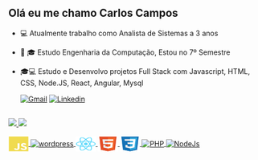 ## Olá eu me chamo Carlos Campos 
- 💻 Atualmente trabalho como Analista de Sistemas a 3 anos
- 🏫 🎓 Estudo Engenharia da Computação, Estou no 7º Semestre
- 🎓💻 Estudo e Desenvolvo projetos Full Stack com Javascript, HTML, CSS, Node.JS, React, Angular, Mysql

  <div>  
   <a href="mailto:carlosdelimacampos01@gmail.com" target="_blank"><img align="center" alt="Gmail" height="30"   
    width="80"  src="https://img.shields.io/badge/Gmail-D14836?style=for-the-badge&logo=gmail&logoColor=white"></a> 
   <a href="https://www.linkedin.com/in/carlos-eduardo-de-lima-campos-b42212199" target="_blank"><img align="center" alt="Linkedin" height="30"   
    width="80" src="https://img.shields.io/badge/-LinkedIn-%230077B5?style=for-the-badge&logo=linkedin&logoColor=white" target="_blank"></a> 
  </div>
##
<div>
  <a href="https://github.com/Carlos-Campos01">
  <img height="150em" src="https://github-readme-stats.vercel.app/api?username=carlos-campos01&show_icons=true&theme=github_dark_dimmed"/>
  <img height="150em" src="https://github-readme-stats.vercel.app/api/top-langs/?username=Carlos-Campos01&layout=compact&langs&theme=github_dark_dimmed"/>

</div>

<div style="display: inline_block"><br>
  <img align="center" alt="Js" height="30" width="40" src="https://raw.githubusercontent.com/devicons/devicon/master/icons/javascript/javascript-plain.svg">
  <img align="center" alt="wordpress" height="30" width="40" src="https://cdn.jsdelivr.net/gh/devicons/devicon/icons/wordpress/wordpress-original.svg">
  <img align="center" alt="React" height="30" width="40" src="https://raw.githubusercontent.com/devicons/devicon/master/icons/react/react-original.svg">
  <img align="center" alt="HTML" height="30" width="40" src="https://raw.githubusercontent.com/devicons/devicon/master/icons/html5/html5-original.svg">
  <img align="center" alt="CSS" height="30" width="40" src="https://raw.githubusercontent.com/devicons/devicon/master/icons/css3/css3-original.svg">
  <img align="center" alt="PHP" height="30" width="40" src="https://cdn.jsdelivr.net/gh/devicons/devicon/icons/php/php-original.svg" >
  <img align="center" alt="NodeJs" height="30" width="40" src="https://cdn.jsdelivr.net/gh/devicons/devicon/icons/nodejs/nodejs-original.svg">  
</div>
